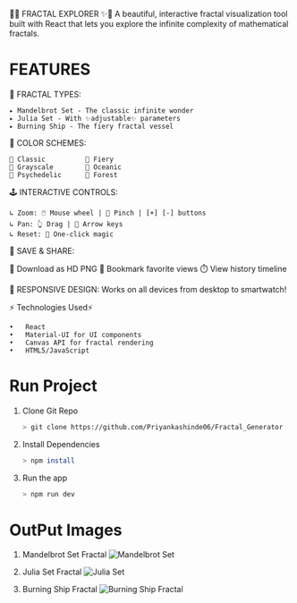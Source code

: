 🌌✨ FRACTAL EXPLORER ✨🌌
A beautiful, interactive fractal visualization tool built with React that lets you explore the infinite complexity of mathematical fractals.

# FEATURES  

🔮 FRACTAL TYPES:

    ▸ Mandelbrot Set - The classic infinite wonder
    ▸ Julia Set - With ✨adjustable✨ parameters
    ▸ Burning Ship - The fiery fractal vessel

🎨 COLOR SCHEMES:  

    🔘 Classic          🔘 Fiery
    🔘 Grayscale        🔘 Oceanic
    🔘 Psychedelic      🔘 Forest

🕹️ INTERACTIVE CONTROLS:

    ↳ Zoom: 🖱️ Mouse wheel | 📱 Pinch | [+] [-] buttons
    ↳ Pan: 👆 Drag | 🏹 Arrow keys
    ↳ Reset: 💫 One-click magic


💾 SAVE & SHARE:

  📸 Download as HD PNG
  🔖 Bookmark favorite views
  ⏱️ View history timeline


📱 RESPONSIVE DESIGN:
    Works on all devices from desktop to smartwatch!


⚡ Technologies Used⚡

    •	React
    •	Material-UI for UI components
    •	Canvas API for fractal rendering
    •	HTML5/JavaScript

# Run Project

1. Clone Git Repo
    ```bash
    > git clone https://github.com/Priyankashinde06/Fractal_Generator

2. Install Dependencies
    ```bash
    > npm install

3. Run the app
    ```bash
    > npm run dev

# OutPut Images

1. Mandelbrot Set Fractal
![Mandelbrot Set](https://github.com/user-attachments/assets/c7144c2d-5c84-46d8-b3cc-61ddc7b97f0c)

2. Julia Set Fractal
![Julia Set](https://github.com/user-attachments/assets/ce1cab32-4205-4dba-8f5f-496a6115527b)

3. Burning Ship Fractal
![Burning Ship Fractal](https://github.com/user-attachments/assets/3e7e9d0b-6e3e-4228-8311-aed5ec1c97a9)

